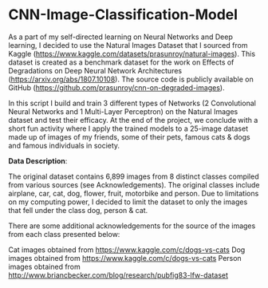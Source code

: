 # CNN-Image-Classification-Model

As a part of my self-directed learning on Neural Networks and Deep learning, I decided to use the Natural Images Dataset that I sourced from Kaggle (https://www.kaggle.com/datasets/prasunroy/natural-images). This dataset is created as a benchmark dataset for the work on Effects of Degradations on Deep Neural Network Architectures (https://arxiv.org/abs/1807.10108). The source code is publicly available on GitHub (https://github.com/prasunroy/cnn-on-degraded-images).

In this script I build and train 3 different types of Networks (2 Convolutional Neural Networks and 1 Multi-Layer Perceptron) on the Natural Images dataset and test their efficacy. At the end of the project, we conclude with a short fun activity where I apply the trained models to a 25-image dataset made up of images of my friends, some of their pets, famous cats & dogs and famous individuals in society.

<b>Data Description</b>:

The original dataset contains 6,899 images from 8 distinct classes compiled from various sources (see Acknowledgements). The original classes include airplane, car, cat, dog, flower, fruit, motorbike and person. Due to limitations on my computing power, I decided to limit the dataset to only the images that fell under the class dog, person & cat.

There are some additional acknowledgements for the source of the images from each class presented below:

Cat images obtained from https://www.kaggle.com/c/dogs-vs-cats
Dog images obtained from https://www.kaggle.com/c/dogs-vs-cats
Person images obtained from http://www.briancbecker.com/blog/research/pubfig83-lfw-dataset
